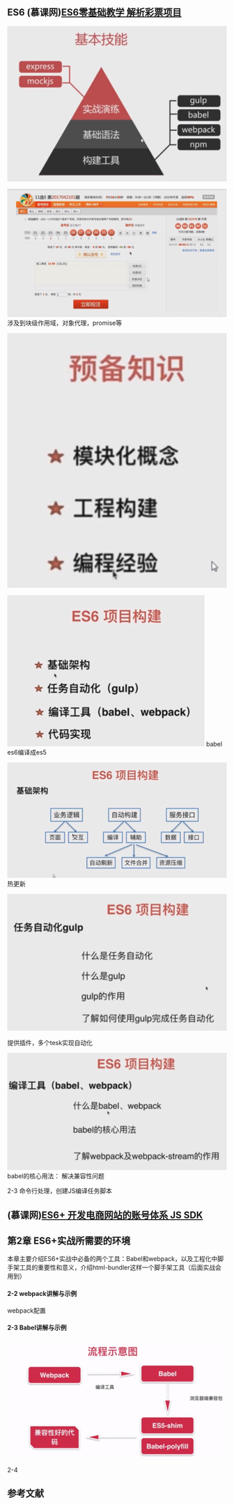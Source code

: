 ## ES6 (慕课网)[ES6零基础教学 解析彩票项目](https://coding.imooc.com/class/chapter/98.html#Anchor)
![avatar](../public/es6_1.png)

![avatar](../public/es6_2.png)
涉及到块级作用域，对象代理，promise等

![avatar](../public/es6_3.png)

![avatar](../public/es6_4.png)
babel es6编译成es5

![avatar](../public/es6_5.png)
热更新


![avatar](../public/es6_6.png)

提供插件，多个tesk实现自动化 

![avatar](../public/es6_7.png)
babel的核心用法：
解决兼容性问题

 2-3 命令行处理，创建JS编译任务脚本


## (慕课网)[ES6+ 开发电商网站的账号体系 JS SDK](https://coding.imooc.com/class/152.html)

## 第2章 ES6+实战所需要的环境
本章主要介绍ES6+实战中必备的两个工具：Babel和webpack，以及工程化中脚手架工具的重要性和意义，介绍html-bundler这样一个脚手架工具（后面实战会用到）
#### 2-2 webpack讲解与示例

webpack配置

#### 2-3 Babel讲解与示例
![avatar](../public/es6_8.png)

2-4
## 参考文献


